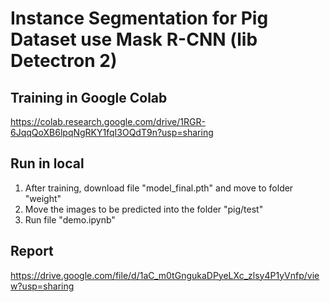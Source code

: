 # Instance Segmentation for Pig Dataset use Mask R-CNN (lib Detectron 2)
## Training in Google Colab
https://colab.research.google.com/drive/1RGR-6JqqQoXB6lpqNgRKY1fqI3OQdT9n?usp=sharing
## Run in local
1. After training, download file "model_final.pth" and move to folder "weight"
2. Move the images to be predicted into the folder "pig/test"
3. Run file "demo.ipynb"
## Report
https://drive.google.com/file/d/1aC_m0tGngukaDPyeLXc_zlsy4P1yVnfp/view?usp=sharing
